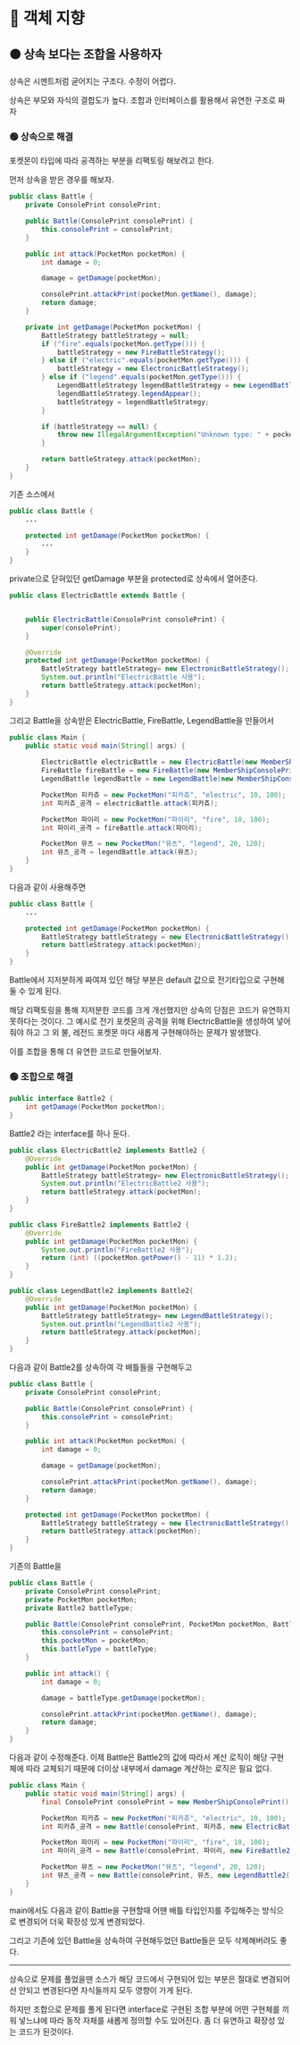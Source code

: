 # 🔴 객체 지향

## 🟠 상속 보다는 조합을 사용하자

상속은 시멘트처럼 굳어지는 구조다. 수정이 어렵다.

상속은 부모와 자식의 결합도가 높다. 조합과 인터페이스를 활용해서 유연한 구조로 짜자

### 🟢 상속으로 해결

포켓몬이 타입에 따라 공격하는 부분을 리팩토링 해보려고 한다.

먼저 상속을 받은 경우를 해보자.

```java
public class Battle {
    private ConsolePrint consolePrint;

    public Battle(ConsolePrint consolePrint) {
        this.consolePrint = consolePrint;
    }

    public int attack(PocketMon pocketMon) {
        int damage = 0;

        damage = getDamage(pocketMon);

        consolePrint.attackPrint(pocketMon.getName(), damage);
        return damage;
    }

    private int getDamage(PocketMon pocketMon) {
        BattleStrategy battleStrategy = null;
        if ("fire".equals(pocketMon.getType())) {
            battleStrategy = new FireBattleStrategy();
        } else if ("electric".equals(pocketMon.getType())) {
            battleStrategy = new ElectronicBattleStrategy();
        } else if ("legend".equals(pocketMon.getType())) {
            LegendBattleStrategy legendBattleStrategy = new LegendBattleStrategy();
            legendBattleStrategy.legendAppear();
            battleStrategy = legendBattleStrategy;
        }

        if (battleStrategy == null) {
            throw new IllegalArgumentException("Unknown type: " + pocketMon.getType());
        }

        return battleStrategy.attack(pocketMon);
    }
}

```

기존 소스에서

```java
public class Battle {
    ...

    protected int getDamage(PocketMon pocketMon) {
        ...
    }
}

```

private으로 닫혀있던 getDamage 부분을 protected로 상속에서 열어준다.

```java
public class ElectricBattle extends Battle {


    public ElectricBattle(ConsolePrint consolePrint) {
        super(consolePrint);
    }

    @Override
    protected int getDamage(PocketMon pocketMon) {
        BattleStrategy battleStrategy= new ElectronicBattleStrategy();
        System.out.println("ElectricBattle 사용");
        return battleStrategy.attack(pocketMon);
    }
}
```
그리고 Battle을 상속받은 ElectricBattle, FireBattle, LegendBattle을 만들어서

```java
public class Main {
    public static void main(String[] args) {
        
        ElectricBattle electricBattle = new ElectricBattle(new MemberShipConsolePrint());
        FireBattle fireBattle = new FireBattle(new MemberShipConsolePrint());
        LegendBattle legendBattle = new LegendBattle(new MemberShipConsolePrint());

        PocketMon 피카츄 = new PocketMon("피카츄", "electric", 10, 100);
        int 피카츄_공격 = electricBattle.attack(피카츄);

        PocketMon 파이리 = new PocketMon("파이리", "fire", 10, 100);
        int 파이리_공격 = fireBattle.attack(파이리);

        PocketMon 뮤츠 = new PocketMon("뮤츠", "legend", 20, 120);
        int 뮤츠_공격 = legendBattle.attack(뮤츠);
    }
}
```

다음과 같이 사용해주면 

```java
public class Battle {
    ...

    protected int getDamage(PocketMon pocketMon) {
        BattleStrategy battleStrategy = new ElectronicBattleStrategy();
        return battleStrategy.attack(pocketMon);
    }
}
```
Battle에서 지저분하게 짜여져 있던 해당 부분은 default 값으로 전기타입으로 구현해둘 수 있게 된다. 

해당 리팩토링을 통해 지저분한 코드를 크게 개선했지만 상속의 단점은 코드가 유연하지 못하다는 것이다. 그 예시로 전기 포켓몬의 공격을 위해 ElectricBattle을 생성하여 넣어줘야 하고 그 외 불, 레전드 포켓몬 마다 새롭게 구현해야하는 문제가 발생했다.

이를 조합을 통해 더 유연한 코드로 만들어보자.

### 🟢 조합으로 해결

```java
public interface Battle2 {
    int getDamage(PocketMon pocketMon);
}
```
Battle2 라는 interface를 하나 둔다.

```java
public class ElectricBattle2 implements Battle2 {
    @Override
    public int getDamage(PocketMon pocketMon) {
        BattleStrategy battleStrategy= new ElectronicBattleStrategy();
        System.out.println("ElectricBattle2 사용");
        return battleStrategy.attack(pocketMon);
    }
}
```

```java
public class FireBattle2 implements Battle2 {
    @Override
    public int getDamage(PocketMon pocketMon) {
        System.out.println("FireBattle2 사용");
        return (int) ((pocketMon.getPower() - 11) * 1.2);
    }
}
```

```java
public class LegendBattle2 implements Battle2{
    @Override
    public int getDamage(PocketMon pocketMon) {
        BattleStrategy battleStrategy= new LegendBattleStrategy();
        System.out.println("LegendBattle2 사용");
        return battleStrategy.attack(pocketMon);
    }
}
```

다음과 같이 Battle2를 상속하여 각 배틀들을 구현해두고


```java
public class Battle {
    private ConsolePrint consolePrint;

    public Battle(ConsolePrint consolePrint) {
        this.consolePrint = consolePrint;
    }

    public int attack(PocketMon pocketMon) {
        int damage = 0;

        damage = getDamage(pocketMon);

        consolePrint.attackPrint(pocketMon.getName(), damage);
        return damage;
    }

    protected int getDamage(PocketMon pocketMon) {
        BattleStrategy battleStrategy = new ElectronicBattleStrategy();
        return battleStrategy.attack(pocketMon);
    }
}

```
기존의 Battle을

```java
public class Battle {
    private ConsolePrint consolePrint;
    private PocketMon pocketMon;
    private Battle2 battleType;

    public Battle(ConsolePrint consolePrint, PocketMon pocketMon, Battle2 battleType) {
        this.consolePrint = consolePrint;
        this.pocketMon = pocketMon;
        this.battleType = battleType;
    }

    public int attack() {
        int damage = 0;

        damage = battleType.getDamage(pocketMon);

        consolePrint.attackPrint(pocketMon.getName(), damage);
        return damage;
    }
}
```

다음과 같이 수정해준다. 이제 Battle은 Battle2의 값에 따라서 계산 로직이 해당 구현체에 따라 교체되기 때문에 더이상 내부에서 damage 계산하는 로직은 필요 없다.

```java
public class Main {
    public static void main(String[] args) {
        final ConsolePrint consolePrint = new MemberShipConsolePrint();

        PocketMon 피카츄 = new PocketMon("피카츄", "electric", 10, 100);
        int 피카츄_공격 = new Battle(consolePrint, 피카츄, new ElectricBattle2()).attack();

        PocketMon 파이리 = new PocketMon("파이리", "fire", 10, 100);
        int 파이리_공격 = new Battle(consolePrint, 파이리, new FireBattle2()).attack();

        PocketMon 뮤츠 = new PocketMon("뮤츠", "legend", 20, 120);
        int 뮤츠_공격 = new Battle(consolePrint, 뮤츠, new LegendBattle2()).attack();
    }
}
```

main에서도 다음과 같이 Battle을 구현할때 어땐 배틀 타입인지를 주입해주는 방식으로 변경되어 더욱 확장성 있게 변경되었다.

그리고 기존에 있던 Battle을 상속하여 구현해두었던 Battle들은 모두 삭제해버려도 좋다.

---

상속으로 문제를 풀었을땐 소스가 해당 코드에서 구현되어 있는 부분은 절대로 변경되어선 안되고 변경된다면 자식들까지 모두 영향이 가게 된다.

하지만 조합으로 문제를 풀게 된다면 interface로 구현된 조합 부분에 어떤 구현체를 끼워 넣느냐에 따라 동작 자체를 새롭게 정의할 수도 있어진다. 좀 더 유연하고 확장성 있는 코드가 된것이다.